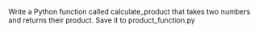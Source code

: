 Write a Python function called calculate_product that takes two numbers and returns their product. Save it to product_function.py